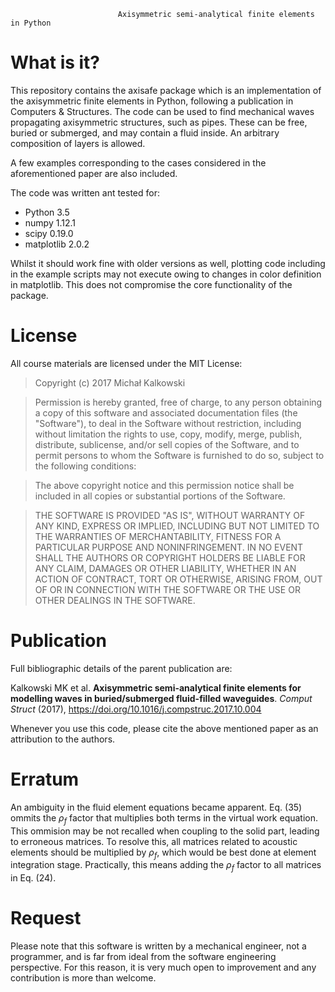                             Axisymmetric semi-analytical finite elements in Python

What is it?
===========

This repository contains the axisafe package which is an implementation of 
the axisymmetric finite elements in Python, following a publication in 
Computers & Structures. The code can be used to find mechanical waves
propagating axisymmetric structures, such as pipes. These can be free, buried
or submerged, and may contain a fluid inside. An arbitrary composition of layers
is allowed. 

A few examples corresponding to the cases considered in the aforementioned paper
are also included.

The code was written ant tested for:
* Python 3.5
* numpy 1.12.1
* scipy 0.19.0
* matplotlib 2.0.2

Whilst it should work fine with older versions as well, plotting code including in the example scripts may not execute owing to changes in color definition in matplotlib. This does not compromise the core functionality of the package.

License
=======

All course materials are licensed under the MIT License:

> Copyright (c) 2017 Michał Kalkowski

> Permission is hereby granted, free of charge, to any person obtaining a copy
> of this software and associated documentation files (the "Software"), to deal
> in the Software without restriction, including without limitation the rights
> to use, copy, modify, merge, publish, distribute, sublicense, and/or sell
> copies of the Software, and to permit persons to whom the Software is
> furnished to do so, subject to the following conditions:

> The above copyright notice and this permission notice shall be included in
> all copies or substantial portions of the Software.

> THE SOFTWARE IS PROVIDED "AS IS", WITHOUT WARRANTY OF ANY KIND, EXPRESS OR
> IMPLIED, INCLUDING BUT NOT LIMITED TO THE WARRANTIES OF MERCHANTABILITY,
> FITNESS FOR A PARTICULAR PURPOSE AND NONINFRINGEMENT. IN NO EVENT SHALL THE
> AUTHORS OR COPYRIGHT HOLDERS BE LIABLE FOR ANY CLAIM, DAMAGES OR OTHER
> LIABILITY, WHETHER IN AN ACTION OF CONTRACT, TORT OR OTHERWISE, ARISING FROM,
> OUT OF OR IN CONNECTION WITH THE SOFTWARE OR THE USE OR OTHER DEALINGS IN
> THE SOFTWARE.

Publication
=========

Full bibliographic details of the parent publication are:

Kalkowski MK et al. **Axisymmetric semi-analytical finite elements for modelling waves in buried/submerged fluid-filled waveguides**. *Comput Struct* (2017), https://doi.org/10.1016/j.compstruc.2017.10.004

Whenever you use this code, please cite the above mentioned paper as an attribution to the authors.

Erratum
=========
An ambiguity in the fluid element equations became apparent. Eq. (35) ommits the $\rho_f$ factor that multiplies both terms in the virtual work equation. This ommision may be not recalled when coupling to the solid part, leading to erroneous matrices. To resolve this, all matrices related to acoustic elements should be multiplied by $\rho_f$, which would be best done at element integration stage. Practically, this means adding the $\rho_f$ factor to all matrices in Eq. (24).

Request
=========
Please note that this software is written by a mechanical engineer, not a programmer, and is far from ideal from the software engineering perspective. For this reason, it is very much open to improvement and any contribution is more than welcome.
